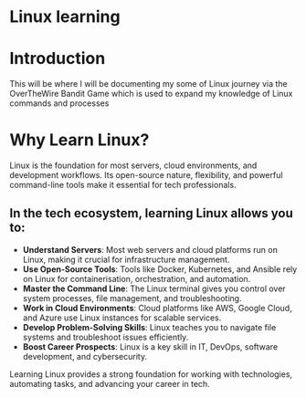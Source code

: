 # Linux learning

# Introduction
This will be where I will be documenting my some of Linux journey via the OverTheWire Bandit Game which is used to expand my knowledge of Linux commands and processes

# Why Learn Linux?

Linux is the foundation for most servers, cloud environments, and development workflows. Its open-source nature, flexibility, and powerful command-line tools make it essential for tech professionals.

## In the tech ecosystem, learning Linux allows you to:

- **Understand Servers**: Most web servers and cloud platforms run on Linux, making it crucial for infrastructure management.
- **Use Open-Source Tools**: Tools like Docker, Kubernetes, and Ansible rely on Linux for containerisation, orchestration, and automation.
- **Master the Command Line**: The Linux terminal gives you control over system processes, file management, and troubleshooting.
- **Work in Cloud Environments**: Cloud platforms like AWS, Google Cloud, and Azure use Linux instances for scalable services.
- **Develop Problem-Solving Skills**: Linux teaches you to navigate file systems and troubleshoot issues efficiently.
- **Boost Career Prospects**: Linux is a key skill in IT, DevOps, software development, and cybersecurity.

Learning Linux provides a strong foundation for working with technologies, automating tasks, and advancing your career in tech.

